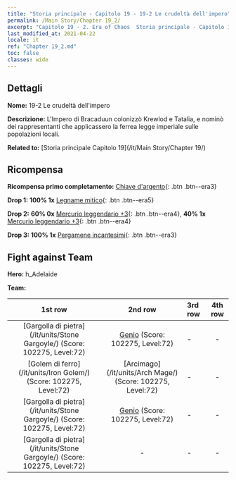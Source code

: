 ```yaml
---
title: "Storia principale - Capitolo 19 - 19-2 Le crudeltà dell'impero"
permalink: /Main Story/Chapter 19_2/
excerpt: "Capitolo 19 - 2. Era of Chaos  Storia principale - Capitolo 19_2. 19-2 Le crudeltà dell'impero"
last_modified_at: 2021-04-22
locale: it
ref: "Chapter 19_2.md"
toc: false
classes: wide
---
```


## Dettagli

 **Nome:** 19-2 Le crudeltà dell'impero

 **Descrizione:** L'Impero di Bracaduun colonizzò Krewlod e Tatalia, e nominò dei rappresentanti che applicassero la ferrea legge imperiale sulle popolazioni locali.

 **Related to:** [Storia principale Capitolo 19](/it/Main Story/Chapter 19/)

## Ricompensa

 **Ricompensa primo completamento:** [Chiave d'argento](/ItemsIT/con_693/){: .btn .btn--era3}

 **Drop 1:** **100% 1x** [Legname mitico](/ItemsIT/mat_62/){: .btn .btn--era5}

 **Drop 2:** **60% 0x** [Mercurio leggendario +3](/ItemsIT/mat_56/){: .btn .btn--era4}, **40% 1x** [Mercurio leggendario +3](/ItemsIT/mat_56/){: .btn .btn--era4}

 **Drop 3:** **100% 1x** [Pergamene incantesimi](/ItemsIT/con_694/){: .btn .btn--era3}


## Fight against Team
 **Hero:** h_Adelaide

 **Team:**


  | 1st row | 2nd row | 3rd row | 4th row |
  |:----:|:----:|:----|:----:|
  | [Gargolla di pietra](/it/units/Stone Gargoyle/) (Score: 102275, Level:72)  | [Genio](/it/units/Genie/) (Score: 102275, Level:72)  | - | - |
  | [Golem di ferro](/it/units/Iron Golem/) (Score: 102275, Level:72)  | [Arcimago](/it/units/Arch Mage/) (Score: 102275, Level:72)  | - | - |
  | [Gargolla di pietra](/it/units/Stone Gargoyle/) (Score: 102275, Level:72)  | [Genio](/it/units/Genie/) (Score: 102275, Level:72)  | - | - |
  | [Gargolla di pietra](/it/units/Stone Gargoyle/) (Score: 102275, Level:72)  | - | - | - |


